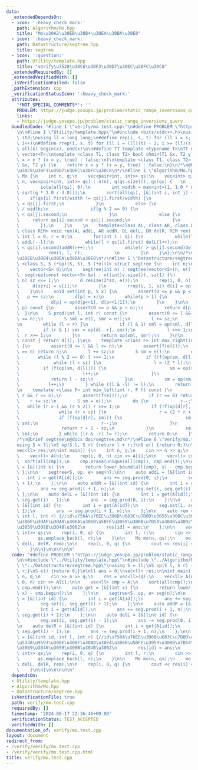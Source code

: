 ```yaml
---
data:
  _extendedDependsOn:
  - icon: ':heavy_check_mark:'
    path: Algorithm/Mo.hpp
    title: "Mo\u30A2\u30EB\u30B4\u30EA\u30BA\u30E0"
  - icon: ':heavy_check_mark:'
    path: Datastructure/segtree.hpp
    title: segtree
  - icon: ':question:'
    path: Utility/template.hpp
    title: "verify\u7528\u30C6\u30F3\u30D7\u30EC\u30FC\u30C8"
  _extendedRequiredBy: []
  _extendedVerifiedWith: []
  _isVerificationFailed: false
  _pathExtension: cpp
  _verificationStatusIcon: ':heavy_check_mark:'
  attributes:
    '*NOT_SPECIAL_COMMENTS*': ''
    PROBLEM: https://judge.yosupo.jp/problem/static_range_inversions_query
    links:
    - https://judge.yosupo.jp/problem/static_range_inversions_query
  bundledCode: "#line 1 \"verify/mo.test.cpp\"\n#define PROBLEM \"https://judge.yosupo.jp/problem/static_range_inversions_query\"\
    \n\n#line 1 \"Utility/template.hpp\"\n#include <bits/stdc++.h>\nusing namespace\
    \ std;\nusing ll = long long;\n#define rep(i, s, t) for (ll i = s; i < (ll)(t);\
    \ i++)\n#define rrep(i, s, t) for (ll i = (ll)(t) - 1; i >= (ll)(s); i--)\n#define\
    \ all(x) begin(x), end(x)\n\n#define TT template <typename T>\nTT using vec =\
    \ vector<T>;\ntemplate <class T1, class T2> bool chmin(T1 &x, T2 y) {\n    return\
    \ x > y ? (x = y, true) : false;\n}\ntemplate <class T1, class T2> bool chmax(T1\
    \ &x, T2 y) {\n    return x < y ? (x = y, true) : false;\n}\n/*\n@brief verify\u7528\
    \u30C6\u30F3\u30D7\u30EC\u30FC\u30C8\n*/\n#line 1 \"Algorithm/Mo.hpp\"\n\nstruct\
    \ Mo {\n    int n, q;\n    vec<pair<int, int>> qs;\n    vec<int> qi;\n    Mo(int\
    \ n, vec<pair<int, int>> qs) : n(n), q(qs.size()), qs(qs) {   \n        qi = vec<int>(q);\n\
    \        iota(all(qi), 0);\n        int width = max<int>(1, 1.0 * n / max(1.0,\
    \ sqrt(q * 2.0 / 3.0)));\n        sort(all(qi), [&](int i, int j) {\n        \
    \    if(qs[i].first/width != qs[j].first/width) {\n                return qs[i].first\
    \ < qs[j].first;\n            }\n            else {\n                int g = qs[i].first\
    \ / width;\n                if(g % 2 == 0) {\n                    return qs[i].second\
    \ < qs[j].second;\n                }\n                else {\n               \
    \     return qs[i].second > qs[j].second;\n                }\n            }\n\
    \        });\n    }\n    \n    template<class AL, class AR, class DL, class DR,\
    \ class REM> void run(AL addL, AR addR, DL delL, DR delR, REM rem) {\n       \
    \ int l = 0, r = 0;\n        for(int i : qi) {\n            while(l > qs[i].first)\
    \ addL(--l);\n            while(l < qs[i].first) delL(l++);\n            while(r\
    \ < qs[i].second)addR(r++);\n            while(r > qs[i].second)delR(--r);\n \
    \           rem(i, l, r);            \n        }\n    }\n};\n\n/*\n@brief Mo\u30A2\
    \u30EB\u30B4\u30EA\u30BA\u30E0\n*/\n#line 1 \"Datastructure/segtree.hpp\"\ntemplate\
    \ <class S, S (*op)(S, S), S (*e)()> struct segtree {\n    int n;\n    int sz;\n\
    \    vector<S> d;\n\n    segtree(int n) : segtree(vector<S>(n, e())) {}\n\n  \
    \  segtree(const vector<S> &v) : n((int)v.size()), sz(1) {\n        while(sz <\
    \ n) sz <<= 1;\n        d.resize(2*sz, e());\n        rep(i, 0, n) {\n       \
    \     d[sz+i] = v[i];\n        }\n        rrep(i, 1, sz) d[i] = op(d[i<<1], d[i<<1|1]);\n\
    \    }\n\n    void set(int p, S x) {\n        assert(0 <= p && p < n);\n     \
    \   p += sz;\n        d[p] = x;\n        while(p > 1) {\n            p >>= 1;\n\
    \            d[p] = op(d[p<<1], d[p<<1|1]);\n        }\n    }\n\n    S get(int\
    \ p) const {\n        assert(0 <= p && p < n);\n        return d[p + sz];\n  \
    \  }\n\n    S prod(int l, int r) const {\n        assert(0 <= l && l <= r && r\
    \ <= n);\n        S sml = e(), smr = e();\n        l += sz;\n        r += sz;\n\
    \n        while (l < r) {\n            if (l & 1) sml = op(sml, d[l++]);\n   \
    \         if (r & 1) smr = op(d[--r], smr);\n            l >>= 1;\n          \
    \  r >>= 1;\n        }\n        return op(sml, smr);\n    }\n\n    S all_prod()\
    \ const { return d[1]; }\n\n    template <class F> int max_right(int l, F f) const\
    \ {\n        assert(0 <= l && l <= n);\n        assert(f(e()));\n        if (l\
    \ == n) return n;\n        l += sz;\n        S sm = e();\n        do {\n     \
    \       while (l % 2 == 0) l >>= 1;\n            if (!f(op(sm, d[l]))) {\n   \
    \             while (l < sz) {\n                    l = (2 * l);\n           \
    \         if (f(op(sm, d[l]))) {\n                        sm = op(sm, d[l]);\n\
    \                        l++;\n                    }\n                }\n    \
    \            return l - sz;\n            }\n            sm = op(sm, d[l]);\n \
    \           l++;\n        } while ((l & -l) != l);\n        return n;\n    }\n\
    \n    template <class F> int min_left(int r, F f) const {\n        assert(0 <=\
    \ r && r <= n);\n        assert(f(e()));\n        if (r == 0) return 0;\n    \
    \    r += sz;\n        S sm = e();\n        do {\n            r--;\n         \
    \   while (r > 1 && (r % 2)) r >>= 1;\n            if (!f(op(d[r], sm))) {\n \
    \               while (r < sz) {\n                    r = (2 * r + 1);\n     \
    \               if (f(op(d[r], sm))) {\n                        sm = op(d[r],\
    \ sm);\n                        r--;\n                    }\n                }\n\
    \                return r + 1 - sz;\n            }\n            sm = op(d[r],\
    \ sm);\n        } while ((r & -r) != r);\n        return 0;\n    }\n    \n};\n\
    /*\n@brief segtree\n@docs doc/segtree.md\n*/\n#line 6 \"verify/mo.test.cpp\"\n\
    using S = ll;\nS op(S l, S r) {return l + r;}\nS e() {return 0;}\n\nll ans = 0;\n\
    vec<ll> res;\n\nint main() {\n    int n, q;\n    cin >> n >> q;\n    res = vec<ll>(q);\n\
    \    vec<ll> A(n);\n    rep(i, 0, n) cin >> A[i];\n\n    vec<ll> cmp = A;\n  \
    \  sort(all(cmp));\n    cmp.erase(unique(all(cmp)), cmp.end());\n\n    auto get\
    \ = [&](int x) {\n        return lower_bound(all(cmp), x) - cmp.begin();\n   \
    \ };\n\n    segtree<S, op, e> seg(n);\n\n    auto addL = [&](int id) {\n     \
    \   int i = get(A[id]);\n        ans += seg.prod(0, i);\n        seg.set(i, seg.get(i)\
    \ + 1);\n    };\n\n    auto addR = [&](int id) {\n        int i = get(A[id]);\n\
    \        ans += seg.prod(i + 1, n);\n        seg.set(i, seg.get(i) + 1);\n   \
    \ };\n\n    auto delL = [&](int id) {\n        int i = get(A[id]);\n        seg.set(i,\
    \ seg.get(i) - 1);\n        ans -= seg.prod(0, i);\n    };\n\n    auto delR =\
    \ [&](int id) {\n        int i = get(A[id]);\n        seg.set(i, seg.get(i) -\
    \ 1);\n        ans -= seg.prod(i + 1, n);\n    };\n\n    auto rem = [&](int id,\
    \ int l, int r) {//id\u756A\u76EE\u306B\u683C\u7D0D\u3055\u308C\u305F\u533A\u9593\
    \u306E\u30AF\u30A8\u30EA\u306B\u5BFE\u3059\u308B\u7B54\u3048\u3092\u3069\u3046\
    \u3059\u308B\u304B\u3002\n        res[id] = ans;\n    };\n\n    vec<pair<int,\
    \ int>> qs;\n    rep(i, 0, q) {\n        int l, r;\n        cin >> l >> r;\n \
    \       qs.emplace_back(l, r);\n    }\n\n    Mo mo(n, qs);\n    mo.run(addL, addR,\
    \ delL, delR, rem);\n\n    rep(i, 0, q) {\n        cout << res[i] << '\\n';\n\
    \    }\n\n}\n\n\n\n\n"
  code: "#define PROBLEM \"https://judge.yosupo.jp/problem/static_range_inversions_query\"\
    \n\n#include \"../Utility/template.hpp\"\n#include \"../Algorithm/Mo.hpp\"\n#include\
    \ \"../Datastructure/segtree.hpp\"\nusing S = ll;\nS op(S l, S r) {return l +\
    \ r;}\nS e() {return 0;}\n\nll ans = 0;\nvec<ll> res;\n\nint main() {\n    int\
    \ n, q;\n    cin >> n >> q;\n    res = vec<ll>(q);\n    vec<ll> A(n);\n    rep(i,\
    \ 0, n) cin >> A[i];\n\n    vec<ll> cmp = A;\n    sort(all(cmp));\n    cmp.erase(unique(all(cmp)),\
    \ cmp.end());\n\n    auto get = [&](int x) {\n        return lower_bound(all(cmp),\
    \ x) - cmp.begin();\n    };\n\n    segtree<S, op, e> seg(n);\n\n    auto addL\
    \ = [&](int id) {\n        int i = get(A[id]);\n        ans += seg.prod(0, i);\n\
    \        seg.set(i, seg.get(i) + 1);\n    };\n\n    auto addR = [&](int id) {\n\
    \        int i = get(A[id]);\n        ans += seg.prod(i + 1, n);\n        seg.set(i,\
    \ seg.get(i) + 1);\n    };\n\n    auto delL = [&](int id) {\n        int i = get(A[id]);\n\
    \        seg.set(i, seg.get(i) - 1);\n        ans -= seg.prod(0, i);\n    };\n\
    \n    auto delR = [&](int id) {\n        int i = get(A[id]);\n        seg.set(i,\
    \ seg.get(i) - 1);\n        ans -= seg.prod(i + 1, n);\n    };\n\n    auto rem\
    \ = [&](int id, int l, int r) {//id\u756A\u76EE\u306B\u683C\u7D0D\u3055\u308C\u305F\
    \u533A\u9593\u306E\u30AF\u30A8\u30EA\u306B\u5BFE\u3059\u308B\u7B54\u3048\u3092\
    \u3069\u3046\u3059\u308B\u304B\u3002\n        res[id] = ans;\n    };\n\n    vec<pair<int,\
    \ int>> qs;\n    rep(i, 0, q) {\n        int l, r;\n        cin >> l >> r;\n \
    \       qs.emplace_back(l, r);\n    }\n\n    Mo mo(n, qs);\n    mo.run(addL, addR,\
    \ delL, delR, rem);\n\n    rep(i, 0, q) {\n        cout << res[i] << '\\n';\n\
    \    }\n\n}\n\n\n\n\n"
  dependsOn:
  - Utility/template.hpp
  - Algorithm/Mo.hpp
  - Datastructure/segtree.hpp
  isVerificationFile: true
  path: verify/mo.test.cpp
  requiredBy: []
  timestamp: '2024-08-17 22:36:46+09:00'
  verificationStatus: TEST_ACCEPTED
  verifiedWith: []
documentation_of: verify/mo.test.cpp
layout: document
redirect_from:
- /verify/verify/mo.test.cpp
- /verify/verify/mo.test.cpp.html
title: verify/mo.test.cpp
---
```

